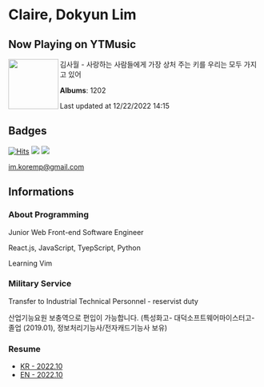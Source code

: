 # Claire, Dokyun Lim

## Now Playing on YTMusic

[<img align="left" width="100" src="https://lh3.googleusercontent.com/fH3ZWb4t6MzVzT7Sud7u9l1rdgu8fKhK7hNwCwXCe6UQks-VRDndCSKv-VaeBath_NvDOBY-W4PfEJM">](https://music.youtube.com/watch?v=O_2IsiNmvVw)

김사월 - 사랑하는 사람들에게 가장 상처 주는 키를 우리는 모두 가지고 있어

**Albums**: 1202

Last updated at 12/22/2022 14:15

## Badges

[![Hits](https://hits.seeyoufarm.com/api/count/incr/badge.svg?url=https%3A%2F%2Fgithub.com%2Fkoremp%2Fkormep&count_bg=%2379C83D&title_bg=%23555555&icon=&icon_color=%23E7E7E7&title=hits&edge_flat=false)](https://hits.seeyoufarm.com)
<a href="https://dev.to/koremp"><img src="https://img.shields.io/badge/dev.to-0A0A0A?style=for-the-badge&logo=devdotto&logoColor=white"/></a>
<a href="https://www.linkedin.com/in/koremp"><img src="https://img.shields.io/badge/LinkedIn-0077B5?style=flat-square&logo=linkedin&logoColor=white"/></a>

im.koremp@gmail.com

## Informations

### About Programming

Junior Web Front-end Software Engineer

React.js, JavaScript, TyepScript, Python

Learning Vim

### Military Service

Transfer to Industrial Technical Personnel - reservist duty

산업기능요원 보충역으로 편입이 가능합니다. (특성화고- 대덕소프트웨어마이스터고- 졸업 (2019.01), 정보처리기능사/전자캐드기능사 보유)

### Resume

* [KR - 2022.10](./resume/README.md)
* [EN - 2022.10](./resume/README.en.md)
